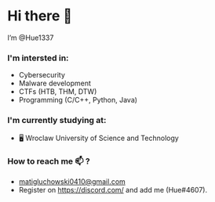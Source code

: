 # Hi there 👋


 I’m @Hue1337

### I'm intersted in:
 - Cybersecurity
 - Malware development
 - CTFs (HTB, THM, DTW)
 - Programming (C/C++, Python, Java)

### I'm currently studying at:
  - 🖥 Wroclaw University of Science and Technology


### How to reach me 📫 ?
- matigluchowski0410@gmail.com
- Register on https://discord.com/ and add me (Hue#4607).



